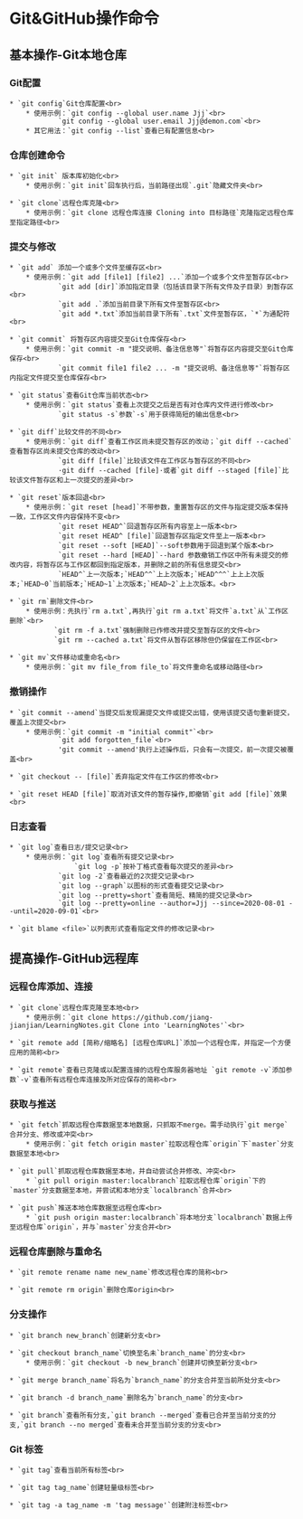 # Git&GitHub操作命令

## 基本操作-Git本地仓库

### Git配置

	* `git config`Git仓库配置<br>
		* 使用示例：`git config --global user.name Jjj`<br>
			    `git config --global user.email Jjj@demon.com`<br>
		* 其它用法：`git config --list`查看已有配置信息<br>

### 仓库创建命令
	
	* `git init` 版本库初始化<br>
		* 使用示例：`git init`回车执行后，当前路径出现`.git`隐藏文件夹<br>

	* `git clone`远程仓库克隆<br>
		* 使用示例：`git clone 远程仓库连接 Cloning into 目标路径`克隆指定远程仓库至指定路径<br>

### 提交与修改

	* `git add` 添加一个或多个文件至缓存区<br>
		* 使用示例：`git add [file1] [file2] ...`添加一个或多个文件至暂存区<br>
			    `git add [dir]`添加指定目录（包括该目录下所有文件及子目录）到暂存区<br>
			    `git add .`添加当前目录下所有文件至暂存区<br>
			    `git add *.txt`添加当前目录下所有`.txt`文件至暂存区，`*`为通配符<br>

	* `git commit` 将暂存区内容提交至Git仓库保存<br>
		* 使用示例：`git commit -m "提交说明、备注信息等"`将暂存区内容提交至Git仓库保存<br>
			    `git commit file1 file2 ... -m "提交说明、备注信息等"`将暂存区内指定文件提交至仓库保存<br>

	* `git status`查看Git仓库当前状态<br>
		* 使用示例：`git status`查看上次提交之后是否有对仓库内文件进行修改<br>
			    `git status -s`参数`-s`用于获得简短的输出信息<br>

	* `git diff`比较文件的不同<br>
		* 使用示例：`git diff`查看工作区尚未提交暂存区的改动；`git diff --cached`查看暂存区尚未提交仓库的改动<br>
			    `git diff [file]`比较该文件在工作区与暂存区的不同<br>
			    ·git diff --cached [file]·或者`git diff --staged [file]`比较该文件暂存区和上一次提交的差异<br>
			
	* `git reset`版本回退<br>
		* 使用示例：`git reset [head]`不带参数，重置暂存区的文件与指定提交版本保持一致，工作区文件内容保持不变<br>
			    `git reset HEAD^`回退暂存区所有内容至上一版本<br>
			    `git reset HEAD^ [file]`回退暂存区指定文件至上一版本<br>
			    `git reset --soft [HEAD]`--soft参数用于回退到某个版本<br>
			    `git reset --hard [HEAD]`--hard 参数撤销工作区中所有未提交的修改内容，将暂存区与工作区都回到指定版本，并删除之前的所有信息提交<br>
			    `HEAD^`上一次版本;`HEAD^^`上上次版本;`HEAD^^^`上上上次版本;`HEAD~0`当前版本;`HEAD~1`上次版本;`HEAD~2`上上次版本。<br>

	* `git rm`删除文件<br>
		* 使用示例：先执行`rm a.txt`,再执行`git rm a.txt`将文件`a.txt`从`工作区删除`<br>
			   `git rm -f a.txt`强制删除已作修改并提交至暂存区的文件<br>
			   `git rm --cached a.txt`将文件从暂存区移除但仍保留在工作区<br>

	* `git mv`文件移动或重命名<br>
		* 使用示例：`git mv file_from file_to`将文件重命名或移动路径<br>

### 撤销操作
	
	* `git commit --amend`当提交后发现漏提交文件或提交出错，使用该提交语句重新提交，覆盖上次提交<br>
		* 使用示例：`git commit -m "initial commit"`<br>
			    `git add forgotten_file`<br>
			    'git commit --amend'执行上述操作后，只会有一次提交，前一次提交被覆盖<br>

	* `git checkout -- [file]`丢弃指定文件在工作区的修改<br>

	* `git reset HEAD [file]`取消对该文件的暂存操作,即撤销`git add [file]`效果<br>


### 日志查看

	* `git log`查看日志/提交记录<br>
		* 使用示例：`git log`查看所有提交记录<br>
		            `git log -p`按补丁格式查看每次提交的差异<br>
			    `git log -2`查看最近的2次提交记录<br>
			    `git log --graph`以图标的形式查看提交记录<br>
			    `git log --pretty=short`查看简短、精简的提交记录<br>
			    `git log --pretty=online --author=Jjj --since=2020-08-01 --until=2020-09-01`<br>

	* `git blame <file>`以列表形式查看指定文件的修改记录<br>


## 提高操作-GitHub远程库

### 远程仓库添加、连接    

	* `git clone`远程仓库克隆至本地<br>
		* 使用示例：`git clone https://github.com/jiang-jianjian/LearningNotes.git Clone into 'LearningNotes'`<br>
			    
	* `git remote add [简称/缩略名] [远程仓库URL]`添加一个远程仓库，并指定一个方便应用的简称<br>

	* `git remote`查看已克隆或以配置连接的远程仓库服务器地址 `git remote -v`添加参数`-v`查看所有远程仓库连接及所对应保存的简称<br>

### 获取与推送

	* `git fetch`抓取远程仓库数据至本地数据，只抓取不merge。需手动执行`git merge`合并分支、修改或冲突<br>
		* 使用示例：`git fetch origin master`拉取远程仓库`origin`下`master`分支数据至本地<br>

	* `git pull`抓取远程仓库数据至本地，并自动尝试合并修改、冲突<br>
		* `git pull origin master:localbranch`拉取远程仓库`origin`下的`master`分支数据至本地，并尝试和本地分支`localbranch`合并<br>

	* `git push`推送本地仓库数据至远程仓库<br>
		* `git push origin master:localbranch`将本地分支`localbranch`数据上传至远程仓库`origin`，并与`master`分支合并<br>

### 远程仓库删除与重命名

	* `git remote rename name new_name`修改远程仓库的简称<br>

	* `git remote rm origin`删除仓库origin<br>

### 分支操作
       
	* `git branch new_branch`创建新分支<br>

	* `git checkout branch_name`切换至名未`branch_name`的分支<br>
		* 使用示例：`git checkout -b new_branch`创建并切换至新分支<br>

	* `git merge branch_name`将名为`branch_name`的分支合并至当前所处分支<br>

	* `git branch -d branch_name`删除名为`branch_name`的分支<br>

	* `git branch`查看所有分支,`git branch --merged`查看已合并至当前分支的分支,`git branch --no merged`查看未合并至当前分支的分支<br>

### Git 标签

	* `git tag`查看当前所有标签<br>

	* `git tag tag_name`创建轻量级标签<br>

	* `git tag -a tag_name -m 'tag message'`创建附注标签<br>


